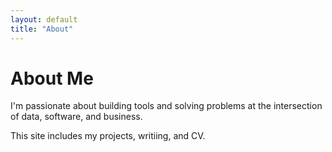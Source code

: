 ```yaml
---
layout: default
title: "About"
---
```


# About Me

I'm passionate about building tools and solving problems at the intersection of data, software, and business.

This site includes my projects, writiing, and CV.